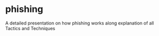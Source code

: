 # phishing
A detailed presentation on how phishing works along explanation of all Tactics and Techniques
